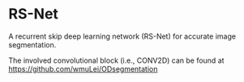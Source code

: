 # RS-Net
A recurrent skip deep learning network (RS-Net) for accurate image segmentation.

The involved convolutional block (i.e., CONV2D) can be found at https://github.com/wmuLei/ODsegmentation
